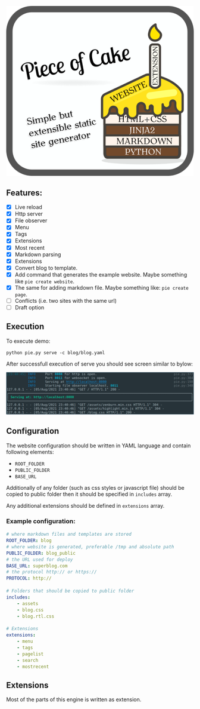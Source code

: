 <p align="center">
    <img src="staticpie.png" alt="PyCerializer" />
</p>


## Features:

- [x] Live reload
- [x] Http server
- [x] File observer
- [x] Menu 
- [x] Tags
- [x] Extensions
- [x] Most recent
- [x] Markdown parsing
- [x] Extensions
- [x] Convert blog to template.
- [x] Add command that generates the example website. Maybe something like `pie create website`.
- [x] The same for adding markdown file. Maybe something like: `pie create page`.
- [ ] Conflicts (i.e. two sites with the same url)
- [ ] Draft option

## Execution

To execute demo:
```shell 
python pie.py serve -c blog/blog.yaml
```



After successfull execution of serve you should see screen similar to bylow:

<img src="serve_output.png" />

## Configuration
The website configuration should be written in YAML language and contain following elements:
* `ROOT_FOLDER`
* `PUBLIC_FOLDER`
* `BASE_URL`

Additionally of any folder (such as css styles or javascript file) should be copied to public folder then it should be specified in `includes` array.

Any additional extensions should be defined in `extensions` array.

### Example configuration:
```yaml
# where markdown files and templates are stored
ROOT_FOLDER: blog
# where website is generated, preferable /tmp and absolute path
PUBLIC_FOLDER: blog_public
# the URL used for deploy
BASE_URL: superblog.com
# the protocol http:// or https://
PROTOCOL: http://

# Folders that should be copied to public folder
includes:
    - assets
    - blog.css
    - blog.rtl.css

# Extensions
extensions:
    - menu
    - tags
    - pagelist
    - search
    - mostrecent
```

## Extensions
Most of the parts of this engine is written as extension. 


